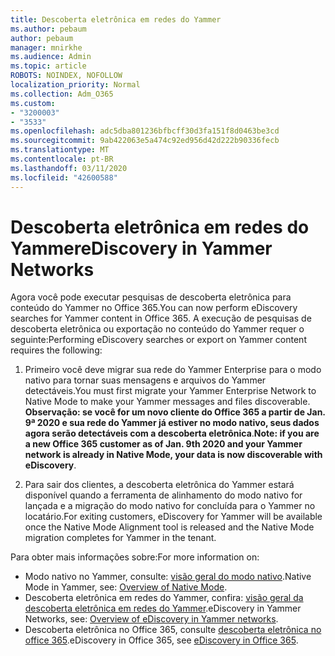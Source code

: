 ```yaml
---
title: Descoberta eletrônica em redes do Yammer
ms.author: pebaum
author: pebaum
manager: mnirkhe
ms.audience: Admin
ms.topic: article
ROBOTS: NOINDEX, NOFOLLOW
localization_priority: Normal
ms.collection: Adm_O365
ms.custom:
- "3200003"
- "3533"
ms.openlocfilehash: adc5dba801236bfbcff30d3fa151f8d0463be3cd
ms.sourcegitcommit: 9ab422063e5a474c92ed956d42d222b90336fecb
ms.translationtype: MT
ms.contentlocale: pt-BR
ms.lasthandoff: 03/11/2020
ms.locfileid: "42600588"
---
```

# <a name="ediscovery-in-yammer-networks"></a><span data-ttu-id="64b25-102">Descoberta eletrônica em redes do Yammer</span><span class="sxs-lookup"><span data-stu-id="64b25-102">eDiscovery in Yammer Networks</span></span>

<span data-ttu-id="64b25-103">Agora você pode executar pesquisas de descoberta eletrônica para conteúdo do Yammer no Office 365.</span><span class="sxs-lookup"><span data-stu-id="64b25-103">You can now perform eDiscovery searches for Yammer content in Office 365.</span></span>  <span data-ttu-id="64b25-104">A execução de pesquisas de descoberta eletrônica ou exportação no conteúdo do Yammer requer o seguinte:</span><span class="sxs-lookup"><span data-stu-id="64b25-104">Performing eDiscovery searches or export on Yammer content requires the following:</span></span>

1. <span data-ttu-id="64b25-105">Primeiro você deve migrar sua rede do Yammer Enterprise para o modo nativo para tornar suas mensagens e arquivos do Yammer detectáveis.</span><span class="sxs-lookup"><span data-stu-id="64b25-105">You must first migrate your Yammer Enterprise Network to Native Mode to make your Yammer messages and files discoverable.</span></span> <span data-ttu-id="64b25-106">**Observação: se você for um novo cliente do Office 365 a partir de Jan. 9ª 2020 e sua rede do Yammer já estiver no modo nativo, seus dados agora serão detectáveis com a descoberta eletrônica**.</span><span class="sxs-lookup"><span data-stu-id="64b25-106">**Note: if you are a new Office 365 customer as of Jan. 9th 2020 and your Yammer network is already in Native Mode, your data is now discoverable with eDiscovery**.</span></span>

2. <span data-ttu-id="64b25-107">Para sair dos clientes, a descoberta eletrônica do Yammer estará disponível quando a ferramenta de alinhamento do modo nativo for lançada e a migração do modo nativo for concluída para o Yammer no locatário.</span><span class="sxs-lookup"><span data-stu-id="64b25-107">For exiting customers, eDiscovery for Yammer will be available once the Native Mode Alignment tool is released and the Native Mode migration completes for Yammer in the tenant.</span></span>

<span data-ttu-id="64b25-108">Para obter mais informações sobre:</span><span class="sxs-lookup"><span data-stu-id="64b25-108">For more information on:</span></span>

- <span data-ttu-id="64b25-109">Modo nativo no Yammer, consulte: [visão geral do modo nativo](https://docs.microsoft.com/yammer/configure-your-yammer-network/overview-native-mode).</span><span class="sxs-lookup"><span data-stu-id="64b25-109">Native Mode in Yammer, see: [Overview of Native Mode](https://docs.microsoft.com/yammer/configure-your-yammer-network/overview-native-mode).</span></span>
- <span data-ttu-id="64b25-110">Descoberta eletrônica em redes do Yammer, confira: [visão geral da descoberta eletrônica em redes do Yammer](https://docs.microsoft.com/yammer/manage-security-and-compliance/overview-of-ediscovery).</span><span class="sxs-lookup"><span data-stu-id="64b25-110">eDiscovery in Yammer Networks, see: [Overview of eDiscovery in Yammer networks](https://docs.microsoft.com/yammer/manage-security-and-compliance/overview-of-ediscovery).</span></span>
- <span data-ttu-id="64b25-111">Descoberta eletrônica no Office 365, consulte [descoberta eletrônica no office 365](https://docs.microsoft.com/microsoft-365/compliance/ediscovery).</span><span class="sxs-lookup"><span data-stu-id="64b25-111">eDiscovery in Office 365, see [eDiscovery in Office 365](https://docs.microsoft.com/microsoft-365/compliance/ediscovery).</span></span>
